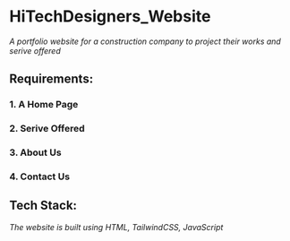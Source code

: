 # HiTechDesigners_Website
*A portfolio website for a construction company to project their works and serive offered*


## Requirements:
###   1. A Home Page
###   2. Serive Offered
###   3. About Us
###   4. Contact Us


## Tech Stack:
*The website is built using HTML, TailwindCSS, JavaScript*

